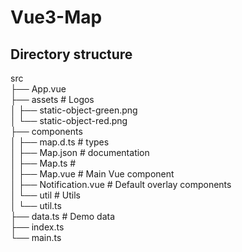 # Vue3-Map

## Directory structure

src   
├── App.vue  
├── assets                              # Logos   
│   ├── static-object-green.png            
│   └── static-object-red.png   
├── components  
│   ├── map.d.ts                        # types  
│   ├── Map.json                        # documentation   
│   ├── Map.ts                          #    
│   ├── Map.vue                         # Main Vue component   
│   ├── Notification.vue                # Default overlay components   
│   └── util                            # Utils   
│       └── util.ts  
├── data.ts                             # Demo data  
├── index.ts  
└── main.ts  
